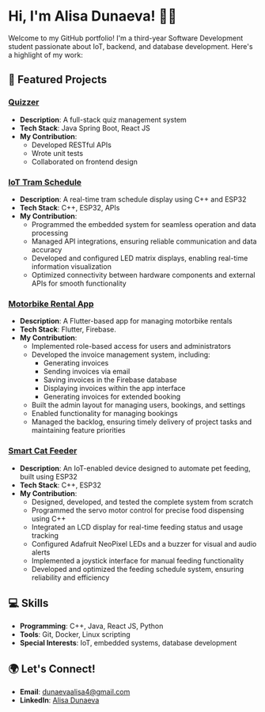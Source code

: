 # Hi, I'm Alisa Dunaeva! 👩‍💻  

Welcome to my GitHub portfolio! I'm a third-year Software Development student passionate about IoT, backend, and database development. Here's a highlight of my work:  

## 🚀 Featured Projects  

### [Quizzer](https://github.com/NULL-Haaga-Helia/Quiz_Project)
- **Description**: A full-stack quiz management system
- **Tech Stack**: Java Spring Boot, React JS
- **My Contribution**:
    - Developed RESTful APIs
    - Wrote unit tests
    - Collaborated on frontend design

### [IoT Tram Schedule](https://github.com/dunaevaalisa/IoT_trams)  
- **Description**: A real-time tram schedule display using C++ and ESP32
- **Tech Stack**: C++, ESP32, APIs
- **My Contribution**:
    - Programmed the embedded system for seamless operation and data processing
    - Managed API integrations, ensuring reliable communication and data accuracy
    - Developed and configured LED matrix displays, enabling real-time information visualization
    - Optimized connectivity between hardware components and external APIs for smooth functionality

### [Motorbike Rental App](https://github.com/BenoitFournier1/64-51_mobile_dev_groupe_4/tree/main) 
- **Description**: A Flutter-based app for managing motorbike rentals
- **Tech Stack**: Flutter, Firebase.  
- **My Contribution**:
    - Implemented role-based access for users and administrators
    - Developed the invoice management system, including:
        - Generating invoices
        - Sending invoices via email
        - Saving invoices in the Firebase database
        - Displaying invoices within the app interface
        - Generating invoices for extended booking
    - Built the admin layout for managing users, bookings, and settings
    - Enabled functionality for managing bookings
    - Managed the backlog, ensuring timely delivery of project tasks and maintaining feature priorities
  
### [Smart Cat Feeder](https://github.com/dunaevaalisa/CatFeeder)
- **Description**: An IoT-enabled device designed to automate pet feeding, built using ESP32
- **Tech Stack**: C++, ESP32 
- **My Contribution**:
    - Designed, developed, and tested the complete system from scratch
    - Programmed the servo motor control for precise food dispensing using C++
    - Integrated an LCD display for real-time feeding status and usage tracking
    - Configured Adafruit NeoPixel LEDs and a buzzer for visual and audio alerts
    - Implemented a joystick interface for manual feeding functionality
    - Developed and optimized the feeding schedule system, ensuring reliability and efficiency

## 💻 Skills  
- **Programming**: C++, Java, React JS, Python  
- **Tools**: Git, Docker, Linux scripting
- **Special Interests**: IoT, embedded systems, database development 

## 🌍 Let's Connect!  
- **Email**: dunaevaalisa4@gmail.com  
- **LinkedIn**: [Alisa Dunaeva](https://www.linkedin.com/in/dunaevaalisa/)

